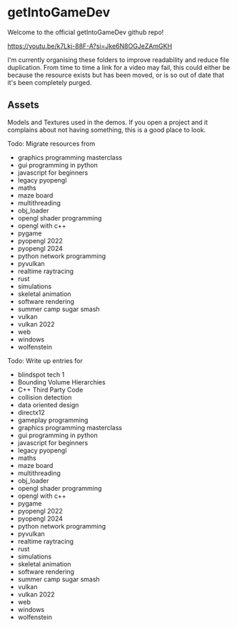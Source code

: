 # getIntoGameDev
Welcome to the official getIntoGameDev github repo!

https://youtu.be/k7Lkj-88F-A?si=Jke6N8OGJeZAmGKH

I'm currently organising these folders to improve readability and reduce file duplication. From time to time a link for a video may fail, this could either be because the resource exists but has been moved, or is so out of date that it's been completely purged.

## Assets
Models and Textures used in the demos. If you open a project and it complains about not having something, this is a good place to look.

Todo: Migrate resources from
- graphics programming masterclass
- gui programming in python
- javascript for beginners
- legacy pyopengl
- maths
- maze board
- multithreading
- obj_loader
- opengl shader programming
- opengl with c++
- pygame
- pyopengl 2022
- pyopengl 2024
- python network programming
- pyvulkan
- realtime raytracing
- rust
- simulations
- skeletal animation
- software rendering
- summer camp sugar smash
- vulkan
- vulkan 2022
- web
- windows
- wolfenstein

Todo: Write up entries for
- blindspot tech 1
- Bounding Volume Hierarchies
- C++ Third Party Code
- collision detection
- data oriented design
- directx12
- gameplay programming
- graphics programming masterclass
- gui programming in python
- javascript for beginners
- legacy pyopengl
- maths
- maze board
- multithreading
- obj_loader
- opengl shader programming
- opengl with c++
- pygame
- pyopengl 2022
- pyopengl 2024
- python network programming
- pyvulkan
- realtime raytracing
- rust
- simulations
- skeletal animation
- software rendering
- summer camp sugar smash
- vulkan
- vulkan 2022
- web
- windows
- wolfenstein